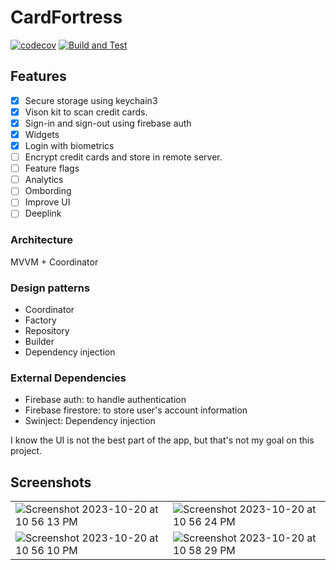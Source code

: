 # CardFortress

[![codecov](https://codecov.io/github/RobertiOS/CardFortress/branch/development/graph/badge.svg?token=Q0NMPMGYAY)](https://codecov.io/github/RobertiOS/CardFortress)
[![Build and Test](https://github.com/RobertiOS/CardFortress/actions/workflows/build.yml/badge.svg?branch=development)](https://github.com/RobertiOS/CardFortress/actions/workflows/build.yml)


## Features
- [x] Secure storage using keychain3
- [x] Vison kit to scan credit cards.
- [x] Sign-in and sign-out using firebase auth
- [x] Widgets
- [x] Login with biometrics 
- [ ] Encrypt credit cards and store in remote server.
- [ ] Feature flags
- [ ] Analytics
- [ ] Ombording
- [ ] Improve UI
- [ ] Deeplink

### Architecture
MVVM + Coordinator

### Design patterns
- Coordinator
- Factory
- Repository
- Builder
- Dependency injection

### External Dependencies
- Firebase auth: to handle authentication
- Firebase firestore: to store user's account information
- Swinject: Dependency injection

I know the UI is not the best part of the app, but that's not my goal on this project.

## Screenshots

|  |  |
|- | - |
| ![Screenshot 2023-10-20 at 10 56 13 PM](https://github.com/RobertiOS/CardFortress/assets/93169254/b2dad9e1-f5de-4c9a-a803-2217752903c6) | ![Screenshot 2023-10-20 at 10 56 24 PM](https://github.com/RobertiOS/CardFortress/assets/93169254/df5094f0-9de3-4a35-87fe-19b6181fb0e0) |
| ![Screenshot 2023-10-20 at 10 56 10 PM](https://github.com/RobertiOS/CardFortress/assets/93169254/f93d78d7-e8ab-4bbc-8f97-4d6e90e2892b) | ![Screenshot 2023-10-20 at 10 58 29 PM](https://github.com/RobertiOS/CardFortress/assets/93169254/cc81363c-fd86-4bec-b521-63c9a296426b) |

